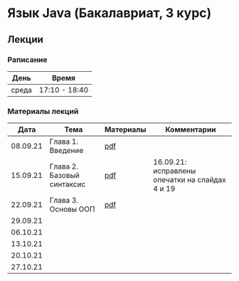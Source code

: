 # Язык Java (Бакалавриат, 3 курс)

## Лекции

### Раписание

| День  | Время         |
| ----- | ------------- |
| среда | 17:10 - 18:40 |

### Материалы лекций

| Дата     | Тема               | Материалы | Комментарии |
| -------- | ---------          | --------- | ----------- |
| 08.09.21 | Глава 1. Введение  | [pdf](lectures/lecture1/Lecture1.pdf) | |
| 15.09.21 | Глава 2. Базовый синтаксис | [pdf](lectures/lecture2/Lecture2.pdf) | 16.09.21: исправлены опечатки на слайдах 4 и 19 |
| 22.09.21 | Глава 3. Основы ООП | [pdf](lectures/lecture3/Lecture3.pdf) | |
| 29.09.21 |                    |           | |
| 06.10.21 |                    |           | |
| 13.10.21 |                    |           | |
| 20.10.21 |                    |           | |
| 27.10.21 |                    |           | |